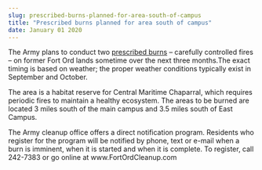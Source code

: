 ```yaml
---
slug: prescribed-burns-planned-for-area-south-of-campus
title: "Prescribed burns planned for area south of campus"
date: January 01 2020
---
```


<p>The Army plans to conduct two <a href="https://csumb.edu/about/prescribed&#45;burns&#45;0">prescribed burns</a> – carefully controlled fires – on former Fort Ord lands sometime over the next three months.The exact timing is based on weather; the proper weather conditions typically exist in September and October.
</p><p>The area is a habitat reserve for Central Maritime Chaparral, which requires periodic fires to maintain a healthy ecosystem. The areas to be burned are located 3 miles south of the main campus and 3.5 miles south of East Campus.
</p><p>The Army cleanup office offers a direct notification program. Residents who register for the program will be notified by phone, text or e&#45;mail when a burn is imminent, when it is started and when it is complete. To register, call 242&#45;7383 or go online at www.FortOrdCleanup.com
</p>
